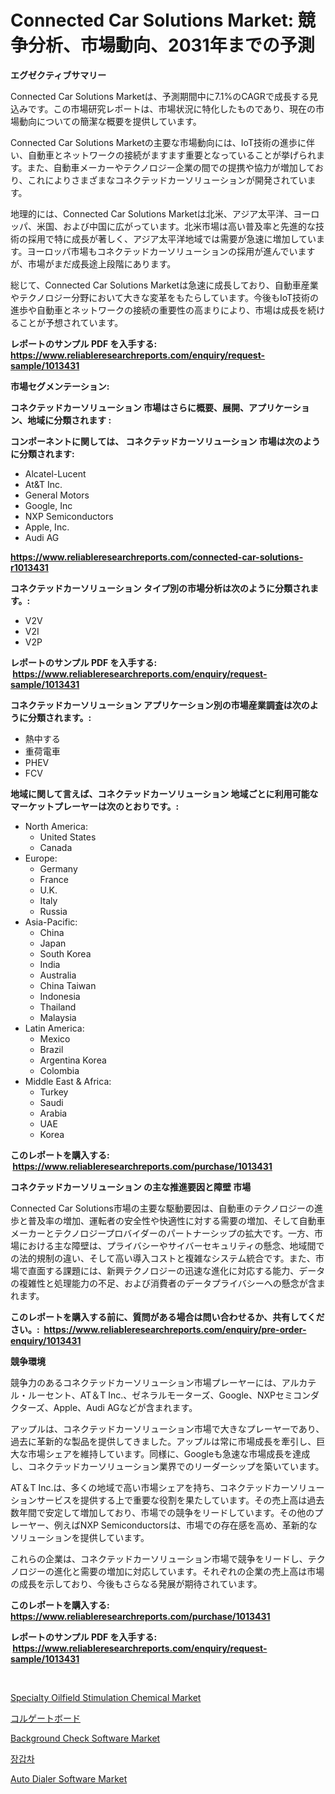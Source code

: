 <p><h1>Connected Car Solutions Market: 競争分析、市場動向、2031年までの予測</h1></p><p><strong>エグゼクティブサマリー</strong></p>
<p><p>Connected Car Solutions Marketは、予測期間中に7.1%のCAGRで成長する見込みです。この市場研究レポートは、市場状況に特化したものであり、現在の市場動向についての簡潔な概要を提供しています。</p><p>Connected Car Solutions Marketの主要な市場動向には、IoT技術の進歩に伴い、自動車とネットワークの接続がますます重要となっていることが挙げられます。また、自動車メーカーやテクノロジー企業の間での提携や協力が増加しており、これによりさまざまなコネクテッドカーソリューションが開発されています。</p><p>地理的には、Connected Car Solutions Marketは北米、アジア太平洋、ヨーロッパ、米国、および中国に広がっています。北米市場は高い普及率と先進的な技術の採用で特に成長が著しく、アジア太平洋地域では需要が急速に増加しています。ヨーロッパ市場もコネクテッドカーソリューションの採用が進んでいますが、市場がまだ成長途上段階にあります。</p><p>総じて、Connected Car Solutions Marketは急速に成長しており、自動車産業やテクノロジー分野において大きな変革をもたらしています。今後もIoT技術の進歩や自動車とネットワークの接続の重要性の高まりにより、市場は成長を続けることが予想されています。</p></p>
<p><strong>レポートのサンプル PDF を入手する: <a href="https://www.reliableresearchreports.com/enquiry/request-sample/1013431">https://www.reliableresearchreports.com/enquiry/request-sample/1013431</a></strong></p>
<p><strong>市場セグメンテーション:</strong></p>
<p><strong> コネクテッドカーソリューション 市場はさらに概要、展開、アプリケーション、地域に分類されます :</strong></p>
<p><strong>コンポーネントに関しては、 コネクテッドカーソリューション 市場は次のように分類されます: &nbsp;</strong></p>
<p><ul><li>Alcatel-Lucent</li><li>At&T Inc.</li><li>General Motors</li><li>Google, Inc</li><li>NXP Semiconductors</li><li>Apple, Inc.</li><li>Audi AG</li></ul></p>
<p><strong><a href="https://www.reliableresearchreports.com/connected-car-solutions-r1013431">https://www.reliableresearchreports.com/connected-car-solutions-r1013431</a></strong></p>
<p><strong> コネクテッドカーソリューション タイプ別の市場分析は次のように分類されます。:</strong></p>
<p><ul><li>V2V</li><li>V2I</li><li>V2P</li></ul></p>
<p><strong>レポートのサンプル PDF を入手する: &nbsp;<a href="https://www.reliableresearchreports.com/enquiry/request-sample/1013431">https://www.reliableresearchreports.com/enquiry/request-sample/1013431</a></strong></p>
<p><strong> コネクテッドカーソリューション アプリケーション別の市場産業調査は次のように分類されます。:</strong></p>
<p><ul><li>熱中する</li><li>重荷電車</li><li>PHEV</li><li>FCV</li></ul></p>
<p><strong>地域に関して言えば、コネクテッドカーソリューション 地域ごとに利用可能なマーケットプレーヤーは次のとおりです。:</strong></p>
<p><ul>
    <li>
        North America:
        <ul>
            <li>United States</li>
            <li>Canada</li>
        </ul>
    </li>
    <li>
        Europe:
        <ul>
            <li>Germany</li>
            <li>France</li>
            <li>U.K.</li>
            <li>Italy</li>
            <li>Russia</li>
        </ul>
    </li>
    <li>
        Asia-Pacific:
        <ul>
            <li>China</li>
            <li>Japan</li>
            <li>South Korea</li>
            <li>India</li>
            <li>Australia</li>
            <li>China Taiwan</li>
            <li>Indonesia</li>
            <li>Thailand</li>
            <li>Malaysia</li>
        </ul>
    </li>
    <li>
        Latin America:
        <ul>
            <li>Mexico</li>
            <li>Brazil</li>
            <li>Argentina Korea</li>
            <li>Colombia</li>
        </ul>
    </li>
    <li>
        Middle East & Africa:
        <ul>
            <li>Turkey</li>
            <li>Saudi</li>
            <li>Arabia</li>
            <li>UAE</li>
            <li>Korea</li>
        </ul>
    </li>
    </ul></p>
<p><strong>このレポートを購入する: &nbsp;<a href="https://www.reliableresearchreports.com/purchase/1013431">https://www.reliableresearchreports.com/purchase/1013431</a></strong></p>
<p><strong>コネクテッドカーソリューション の主な推進要因と障壁 市場</strong></p>
<p><p>Connected Car Solutions市場の主要な駆動要因は、自動車のテクノロジーの進歩と普及率の増加、運転者の安全性や快適性に対する需要の増加、そして自動車メーカーとテクノロジープロバイダーのパートナーシップの拡大です。一方、市場における主な障壁は、プライバシーやサイバーセキュリティの懸念、地域間での法的規制の違い、そして高い導入コストと複雑なシステム統合です。また、市場で直面する課題には、新興テクノロジーの迅速な進化に対応する能力、データの複雑性と処理能力の不足、および消費者のデータプライバシーへの懸念が含まれます。</p></p>
<p><strong>このレポートを購入する前に、質問がある場合は問い合わせるか、共有してください。:&nbsp; <a href="https://www.reliableresearchreports.com/enquiry/pre-order-enquiry/1013431">https://www.reliableresearchreports.com/enquiry/pre-order-enquiry/1013431</a></strong></p>
<p><strong>競争環境</strong></p>
<p><p>競争力のあるコネクテッドカーソリューション市場プレーヤーには、アルカテル・ルーセント、AT＆T Inc.、ゼネラルモーターズ、Google、NXPセミコンダクターズ、Apple、Audi AGなどが含まれます。</p><p>アップルは、コネクテッドカーソリューション市場で大きなプレーヤーであり、過去に革新的な製品を提供してきました。アップルは常に市場成長を牽引し、巨大な市場シェアを維持しています。同様に、Googleも急速な市場成長を達成し、コネクテッドカーソリューション業界でのリーダーシップを築いています。</p><p>AT＆T Inc.は、多くの地域で高い市場シェアを持ち、コネクテッドカーソリューションサービスを提供する上で重要な役割を果たしています。その売上高は過去数年間で安定して増加しており、市場での競争をリードしています。その他のプレーヤー、例えばNXP Semiconductorsは、市場での存在感を高め、革新的なソリューションを提供しています。</p><p>これらの企業は、コネクテッドカーソリューション市場で競争をリードし、テクノロジーの進化と需要の増加に対応しています。それぞれの企業の売上高は市場の成長を示しており、今後もさらなる発展が期待されています。</p></p>
<p><strong>このレポートを購入する: &nbsp; <a href="https://www.reliableresearchreports.com/purchase/1013431">https://www.reliableresearchreports.com/purchase/1013431</a></strong></p>
<p><strong>レポートのサンプル PDF を入手する: &nbsp;<a href="https://www.reliableresearchreports.com/enquiry/request-sample/1013431">https://www.reliableresearchreports.com/enquiry/request-sample/1013431</a></strong><strong></strong></p>
<p>&nbsp;</p>
<p><p><a href="https://issuu.com/reportprime-2/docs/specialty-oilfield-stimulation-chemical-market-siz">Specialty Oilfield Stimulation Chemical Market</a></p><p><a href="https://medium.com/@adaming121/%E6%B3%A2%E6%9D%BF%E6%9D%BF%E5%B8%82%E5%A0%B4%E3%81%AF%E5%B8%82%E5%A0%B4%E3%82%B7%E3%82%A7%E3%82%A2-%E5%B8%82%E5%A0%B4%E5%8B%95%E5%90%91-%E3%81%8A%E3%82%88%E3%81%B3%E5%B8%82%E5%A0%B4%E6%88%90%E9%95%B7%E3%81%AB%E9%96%A2%E3%81%99%E3%82%8B%E6%83%85%E5%A0%B1%E3%82%92%E6%8F%90%E4%BE%9B%E3%81%97%E3%81%BE%E3%81%99-d8d0b14bb5fb">コルゲートボード</a></p><p><a href="https://github.com/lataunyatinikmelvin59ilbd0dv/Market-Research-Report-List-2/blob/main/background-check-software-market.md">Background Check Software Market</a></p><p><a href="https://medium.com/@jesseperry626/%EA%B0%91%ED%8C%90%EC%B0%A8-%EC%8B%9C%EC%9E%A5-%EA%B7%9C%EB%AA%A8-cagr-%ED%8A%B8%EB%A0%8C%EB%93%9C-2024-2030-81ce5acf9da1">장갑차</a></p><p><a href="https://github.com/arionmp/Market-Research-Report-List-3/blob/main/auto-dialer-software-market.md">Auto Dialer Software Market</a></p></p>